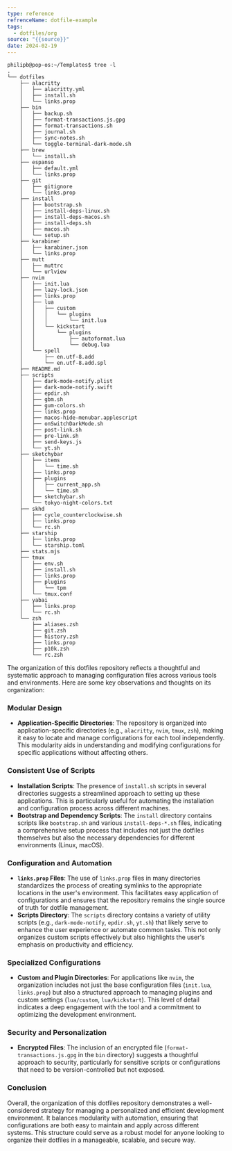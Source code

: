 ```yaml
---
type: reference
refrenceName: dotfile-example
tags:
  - dotfiles/org
source: "{{source}}"
date: 2024-02-19
---
```

```tree
philipb@pop-os:~/Templates$ tree -l
.
└── dotfiles
    ├── alacritty
    │   ├── alacritty.yml
    │   ├── install.sh
    │   └── links.prop
    ├── bin
    │   ├── backup.sh
    │   ├── format-transactions.js.gpg
    │   ├── format-transactions.sh
    │   ├── journal.sh
    │   ├── sync-notes.sh
    │   └── toggle-terminal-dark-mode.sh
    ├── brew
    │   └── install.sh
    ├── espanso
    │   ├── default.yml
    │   └── links.prop
    ├── git
    │   ├── gitignore
    │   └── links.prop
    ├── install
    │   ├── bootstrap.sh
    │   ├── install-deps-linux.sh
    │   ├── install-deps-macos.sh
    │   ├── install-deps.sh
    │   ├── macos.sh
    │   └── setup.sh
    ├── karabiner
    │   ├── karabiner.json
    │   └── links.prop
    ├── mutt
    │   ├── muttrc
    │   └── urlview
    ├── nvim
    │   ├── init.lua
    │   ├── lazy-lock.json
    │   ├── links.prop
    │   ├── lua
    │   │   ├── custom
    │   │   │   └── plugins
    │   │   │       └── init.lua
    │   │   └── kickstart
    │   │       └── plugins
    │   │           ├── autoformat.lua
    │   │           └── debug.lua
    │   └── spell
    │       ├── en.utf-8.add
    │       └── en.utf-8.add.spl
    ├── README.md
    ├── scripts
    │   ├── dark-mode-notify.plist
    │   ├── dark-mode-notify.swift
    │   ├── epdir.sh
    │   ├── gbm.sh
    │   ├── gum-colors.sh
    │   ├── links.prop
    │   ├── macos-hide-menubar.applescript
    │   ├── onSwitchDarkMode.sh
    │   ├── post-link.sh
    │   ├── pre-link.sh
    │   ├── send-keys.js
    │   └── yt.sh
    ├── sketchybar
    │   ├── items
    │   │   └── time.sh
    │   ├── links.prop
    │   ├── plugins
    │   │   ├── current_app.sh
    │   │   └── time.sh
    │   ├── sketchybar.sh
    │   └── tokyo-night-colors.txt
    ├── skhd
    │   ├── cycle_counterclockwise.sh
    │   ├── links.prop
    │   └── rc.sh
    ├── starship
    │   ├── links.prop
    │   └── starship.toml
    ├── stats.mjs
    ├── tmux
    │   ├── env.sh
    │   ├── install.sh
    │   ├── links.prop
    │   ├── plugins
    │   │   └── tpm
    │   └── tmux.conf
    ├── yabai
    │   ├── links.prop
    │   └── rc.sh
    └── zsh
        ├── aliases.zsh
        ├── git.zsh
        ├── history.zsh
        ├── links.prop
        ├── p10k.zsh
        └── rc.zsh
```

The organization of this dotfiles repository reflects a thoughtful and systematic approach to managing configuration files across various tools and environments. Here are some key observations and thoughts on its organization:

### Modular Design
- **Application-Specific Directories**: The repository is organized into application-specific directories (e.g., `alacritty`, `nvim`, `tmux`, `zsh`), making it easy to locate and manage configurations for each tool independently. This modularity aids in understanding and modifying configurations for specific applications without affecting others.

### Consistent Use of Scripts
- **Installation Scripts**: The presence of `install.sh` scripts in several directories suggests a streamlined approach to setting up these applications. This is particularly useful for automating the installation and configuration process across different machines.
- **Bootstrap and Dependency Scripts**: The `install` directory contains scripts like `bootstrap.sh` and various `install-deps-*.sh` files, indicating a comprehensive setup process that includes not just the dotfiles themselves but also the necessary dependencies for different environments (Linux, macOS).

### Configuration and Automation
- **`links.prop` Files**: The use of `links.prop` files in many directories standardizes the process of creating symlinks to the appropriate locations in the user's environment. This facilitates easy application of configurations and ensures that the repository remains the single source of truth for dotfile management.
- **Scripts Directory**: The `scripts` directory contains a variety of utility scripts (e.g., `dark-mode-notify`, `epdir.sh`, `yt.sh`) that likely serve to enhance the user experience or automate common tasks. This not only organizes custom scripts effectively but also highlights the user's emphasis on productivity and efficiency.

### Specialized Configurations
- **Custom and Plugin Directories**: For applications like `nvim`, the organization includes not just the base configuration files (`init.lua`, `links.prop`) but also a structured approach to managing plugins and custom settings (`lua/custom`, `lua/kickstart`). This level of detail indicates a deep engagement with the tool and a commitment to optimizing the development environment.

### Security and Personalization
- **Encrypted Files**: The inclusion of an encrypted file (`format-transactions.js.gpg` in the `bin` directory) suggests a thoughtful approach to security, particularly for sensitive scripts or configurations that need to be version-controlled but not exposed.

### Conclusion
Overall, the organization of this dotfiles repository demonstrates a well-considered strategy for managing a personalized and efficient development environment. It balances modularity with automation, ensuring that configurations are both easy to maintain and apply across different systems. This structure could serve as a robust model for anyone looking to organize their dotfiles in a manageable, scalable, and secure way.